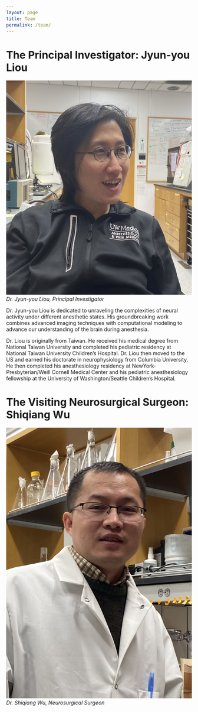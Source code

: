 ```yaml
---
layout: page
title: Team
permalink: /team/
---
```

# The Principal Investigator: Jyun-you Liou

![Jyun-you Liou](jpgs/LJY.jpg)  
*Dr. Jyun-you Liou, Principal Investigator*

Dr. Jyun-you Liou is dedicated to unraveling the complexities of neural activity under different anesthetic states. His groundbreaking work combines advanced imaging techniques with computational modeling to advance our understanding of the brain during anesthesia.

Dr. Liou is originally from Taiwan. He received his medical degree from National Taiwan University and completed his pediatric residency at National Taiwan University Children’s Hospital. Dr. Liou then moved to the US and earned his doctorate in neurophysiology from Columbia University. He then completed his anesthesiology residency at NewYork-Presbyterian/Weill Cornell Medical Center and his pediatric anesthesiology fellowship at the University of Washington/Seattle Children’s Hospital.

# The Visiting Neurosurgical Surgeon: Shiqiang Wu

![Jyun-you Liou](jpgs/wsq.jpg)  
*Dr. Shiqiang Wu, Neurosurgical Surgeon*  



